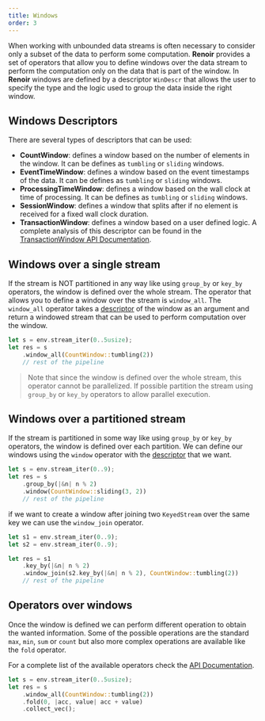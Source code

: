 ```yaml
---
title: Windows
order: 3
---
```


When working with unbounded data streams is often necessary to consider only a subset of the data to perform some computation. **Renoir** provides a set of operators that allow you to define windows over the data stream to perform the computation only on the data that is part of the window.
In **Renoir** windows are defined by a descriptor `WinDescr` that allows the user to specify the type and the logic used to group the data inside the right window.

## Windows Descriptors
There are several types of descriptors that can be used:
- **CountWindow**: defines a window based on the number of elements in the window. It can be defines as `tumbling` or `sliding` windows.
- **EventTimeWindow**: defines a window based on the event timestamps of the data. It can be defines as `tumbling` or `sliding` windows.
- **ProcessingTimeWindow**: defines a window based on the wall clock at time of processing. It can be defines as `tumbling` or `sliding` windows.
- **SessionWindow**: defines a window that splits after if no element is received for a fixed wall clock duration.
- **TransactionWindow**: defines a window based on a user defined logic. A complete analysis of this descriptor can be found in the [TransactionWindow API Documentation](https://deib-polimi.github.io/renoir/renoir/operator/window/struct.TransactionWindow.html).


## Windows over a single stream
If the stream is NOT partitioned in any way like using `group_by` or `key_by` operators, the window is defined over the whole stream. 
The operator that allows you to define a window over the stream is `window_all`. The `window_all` operator takes a [descriptor](#windows-descriptors) of the window as an argument and return a windowed stream that can be used to perform computation over the window.

```Rust
let s = env.stream_iter(0..5usize);
let res = s
    .window_all(CountWindow::tumbling(2))
    // rest of the pipeline
```

> Note that since the window is defined over the whole stream, this operator cannot be parallelized. If possible partition the stream using `group_by` or `key_by` operators to allow parallel execution.

## Windows over a partitioned stream
If the stream is partitioned in some way like using `group_by` or `key_by` operators, the window is defined over each partition. We can define our windows using the `window` operator with the [descriptor](#windows-descriptors) that we want.

```Rust
let s = env.stream_iter(0..9);
let res = s
    .group_by(|&n| n % 2)
    .window(CountWindow::sliding(3, 2))
    // rest of the pipeline
```

if we want to create a window after joining two `KeyedStream` over the same key we can use the `window_join` operator.

```Rust
let s1 = env.stream_iter(0..9);
let s2 = env.stream_iter(0..9);

let res = s1
    .key_by(|&n| n % 2)
    .window_join(s2.key_by(|&n| n % 2), CountWindow::tumbling(2))
    // rest of the pipeline
```

## Operators over windows
Once the window is defined we can perform different operation to obtain the wanted information. Some of the possible operations are the standard `max`, `min`, `sum` or `count` but also more complex operations are available like the `fold` operator.

For a complete list of the available operators check the [API Documentation](https://deib-polimi.github.io/renoir/renoir/struct.WindowedStream.html#).

```Rust
let s = env.stream_iter(0..5usize);
let res = s
    .window_all(CountWindow::tumbling(2))
    .fold(0, |acc, value| acc + value)
    .collect_vec();
```
